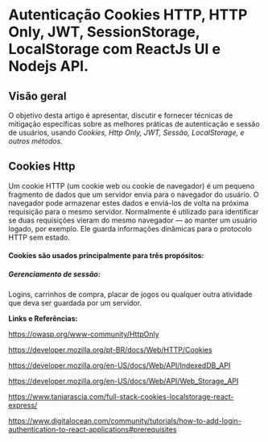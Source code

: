 # Autenticação Cookies HTTP, HTTP Only, JWT, SessionStorage, LocalStorage com ReactJs UI e Nodejs API.
## Visão geral
O objetivo desta artigo é apresentar, discutir e fornecer técnicas de mitigação específicas sobre as melhores práticas de autenticação e sessão de usuários, usando *Cookies, Http Only, JWT, Sessão, LocalStorage, e outros métodos.*

## Cookies Http
Um cookie HTTP (um cookie web ou cookie de navegador) é um pequeno fragmento de dados que um servidor envia para o navegador do usuário. O navegador pode armazenar estes dados e enviá-los de volta na próxima requisição para o mesmo servidor. Normalmente é utilizado para identificar se duas requisições vieram do mesmo navegador — ao manter um usuário logado, por exemplo. Ele guarda informações dinâmicas para o protocolo HTTP sem estado.

#### Cookies são usados principalmente para três propósitos:


##### Gerenciamento de sessão:
Logins, carrinhos de compra, placar de jogos ou qualquer outra atividade que deva ser guardada por um servidor.




**Links e Referências:**

https://owasp.org/www-community/HttpOnly

https://developer.mozilla.org/pt-BR/docs/Web/HTTP/Cookies

https://developer.mozilla.org/en-US/docs/Web/API/IndexedDB_API

https://developer.mozilla.org/en-US/docs/Web/API/Web_Storage_API

https://www.taniarascia.com/full-stack-cookies-localstorage-react-express/

https://www.digitalocean.com/community/tutorials/how-to-add-login-authentication-to-react-applications#prerequisites
